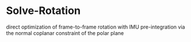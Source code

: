 # Solve-Rotation
direct optimization of frame-to-frame rotation with IMU pre-integration via the normal coplanar constraint of the polar plane
